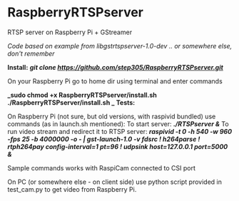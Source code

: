 # RaspberryRTSPserver
RTSP server on Raspberry Pi + GStreamer

_Code based on example from libgstrtspserver-1.0-dev .. or somewhere else, don't remember_

**Install:**
**_git clone https://github.com/step305/RaspberryRTSPserver.git_**

On your Raspberry Pi go to home dir using terminal and enter commands

**_sudo chmod +x RaspberryRTSPserver/install.sh
./RaspberryRTSPserver/install.sh
_**
**Tests:**

On Raspberry Pi (not sure, but old versions, with raspivid bundled) use commands (as in launch.sh mentioned):
To start server:
**_./RTSPserver &_**
To run video stream and redirect it to RTSP server:
**_raspivid -t 0 -h 540 -w 960 -fps 25 -b 4000000 -o - | gst-launch-1.0 -v fdsrc ! h264parse ! rtph264pay config-interval=1 pt=96 ! udpsink host=127.0.0.1 port=5000 &_**

Sample commands works with RaspiCam connected to CSI port

On PC (or somewhere else - on client side) use python script provided in test_cam.py to get video from Raspberry Pi.
